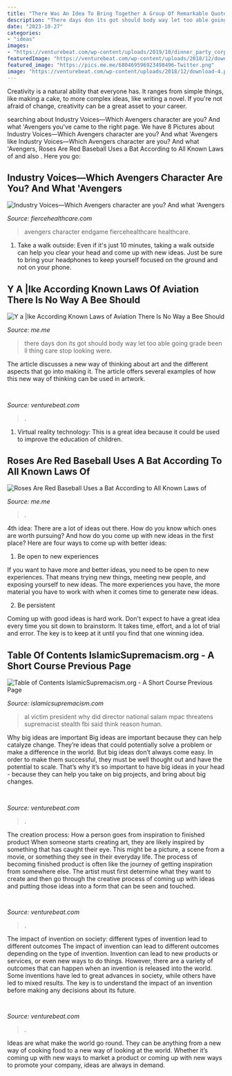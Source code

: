 ```yaml
---
title: "There Was An Idea To Bring Together A Group Of Remarkable Quotes - Avengers Character Endgame Fiercehealthcare Healthcare"
description: "There days don its got should body way let too able going grade been ll thing care stop looking were"
date: "2023-10-27"
categories:
- "ideas"
images:
- "https://venturebeat.com/wp-content/uploads/2019/10/dinner_party_corpus_v1-1.jpg._CB452790362_-1.jpg?w=364"
featuredImage: "https://venturebeat.com/wp-content/uploads/2018/12/download-4.png?w=750"
featured_image: "https://pics.me.me/680469596923498496-Twitter.png"
image: "https://venturebeat.com/wp-content/uploads/2018/12/download-4.png?w=750"
---
```



Creativity is a natural ability that everyone has. It ranges from simple things, like making a cake, to more complex ideas, like writing a novel. If you're not afraid of change, creativity can be a great asset to your career.

	

		
searching about Industry Voices—Which Avengers character are you? And what &#039;Avengers you've came to the right page. We have 8 Pictures about Industry Voices—Which Avengers character are you? And what &#039;Avengers like Industry Voices—Which Avengers character are you? And what &#039;Avengers, Roses Are Red Baseball Uses a Bat According to All Known Laws of and also . Here you go:
		
    
## Industry Voices—Which Avengers Character Are You? And What &#039;Avengers

<img loading=lazy src="https://qtxasset.com/fiercehealthcare/1558642201/AvengersEndgame_Payoff_1-Sht_Online_DOM_v7_Lg.jpg?dVmdQ75iqngi.dg80BiHIXvXZ1HScYjM" onerror="this.onerror=null;this.src='https://tse2.mm.bing.net/th?id=OIP.wta3IdQB91XMk6qGWLNS7gHaK-&amp;pid=15.1';" alt="Industry Voices—Which Avengers character are you? And what &#039;Avengers">

_Source: fiercehealthcare.com_

>avengers character endgame fiercehealthcare healthcare. 

	

1. Take a walk outside: Even if it's just 10 minutes, taking a walk outside can help you clear your head and come up with new ideas. Just be sure to bring your headphones to keep yourself focused on the ground and not on your phone.

    
## Y A |Ike According Known Laws Of Aviation There Is No Way A Bee Should

<img loading=lazy src="https://pics.me.me/y-a-ike-according-known-laws-of-aviation-there-is-57111182.png" onerror="this.onerror=null;this.src='https://tse2.mm.bing.net/th?id=OIP.Sfd4Bl_oJjxDmWoZUhmWcAHaLL&amp;pid=15.1';" alt="Y a |Ike According Known Laws of Aviation There Is No Way a Bee Should">

_Source: me.me_

>there days don its got should body way let too able going grade been ll thing care stop looking were. 

	

The article discusses a new way of thinking about art and the different aspects that go into making it. The article offers several examples of how this new way of thinking can be used in artwork.

    
## 

<img loading=lazy src="https://venturebeat.com/wp-content/uploads/2019/10/dinner_party_corpus_v1-1.jpg._CB452790362_-1.jpg?w=364" onerror="this.onerror=null;this.src='https://tse1.mm.bing.net/th?id=OIP.NFAD1YBI0-MtHsl2kWJsqAAAAA&amp;pid=15.1';" alt="">

_Source: venturebeat.com_

>. 

	

1. Virtual reality technology: This is a great idea because it could be used to improve the education of children.

    
## Roses Are Red Baseball Uses A Bat According To All Known Laws Of

<img loading=lazy src="https://pics.me.me/680469596923498496-Twitter.png" onerror="this.onerror=null;this.src='https://tse4.mm.bing.net/th?id=OIP.mE6GMOPe05rrDxZ3UebnvQHaJr&amp;pid=15.1';" alt="Roses Are Red Baseball Uses a Bat According to All Known Laws of">

_Source: me.me_

>. 

	

4th idea:
There are a lot of ideas out there. How do you know which ones are worth pursuing? And how do you come up with new ideas in the first place?
Here are four ways to come up with better ideas:

1. Be open to new experiences

If you want to have more and better ideas, you need to be open to new experiences. That means trying new things, meeting new people, and exposing yourself to new ideas. The more experiences you have, the more material you have to work with when it comes time to generate new ideas.

2. Be persistent

Coming up with good ideas is hard work. Don't expect to have a great idea every time you sit down to brainstorm. It takes time, effort, and a lot of trial and error. The key is to keep at it until you find that one winning idea.

    
## Table Of Contents IslamicSupremacism.org - A Short Course Previous Page

<img loading=lazy src="http://islamicsupremacism.com/Muslim_Brotherhood_on_IS%26J_files/white-house-iftar.jpg" onerror="this.onerror=null;this.src='https://tse1.mm.bing.net/th?id=OIP.kY70Eb2yWFgTGux-PJ5ttgAAAA&amp;pid=15.1';" alt="Table of Contents IslamicSupremacism.org - A Short Course Previous Page">

_Source: islamicsupremacism.com_

>al victim president why did director national salam mpac threatens supremacist stealth fbi said think reason human. 

	

Why big ideas are important
Big ideas are important because they can help catalyze change. They’re ideas that could potentially solve a problem or make a difference in the world. But big ideas don’t always come easy. In order to make them successful, they must be well thought out and have the potential to scale.
That’s why it’s so important to have big ideas in your head - because they can help you take on big projects, and bring about big changes.

    
## 

<img loading=lazy src="https://venturebeat.com/wp-content/uploads/2019/06/shopify-3d-models.jpg" onerror="this.onerror=null;this.src='https://tse1.mm.bing.net/th?id=OIP.TT16MF0Uq6X0jOCyCSpPPwHaEo&amp;pid=15.1';" alt="">

_Source: venturebeat.com_

>. 

	

The creation process: How a person goes from inspiration to finished product
When someone starts creating art, they are likely inspired by something that has caught their eye. This might be a picture, a scene from a movie, or something they see in their everyday life. The process of becoming finished product is often like the journey of getting inspiration from somewhere else. The artist must first determine what they want to create and then go through the creative process of coming up with ideas and putting those ideas into a form that can be seen and touched.

    
## 

<img loading=lazy src="https://venturebeat.com/wp-content/uploads/2018/12/download-4.png?w=750" onerror="this.onerror=null;this.src='https://tse3.mm.bing.net/th?id=OIP.t_kfTOSeNMBCvlcwtXIU1wHaD_&amp;pid=15.1';" alt="">

_Source: venturebeat.com_

>. 

	

The impact of invention on society: different types of invention lead to different outcomes
The impact of invention can lead to different outcomes depending on the type of invention. Invention can lead to new products or services, or even new ways to do things. However, there are a variety of outcomes that can happen when an invention is released into the world. Some inventions have led to great advances in society, while others have led to mixed results. The key is to understand the impact of an invention before making any decisions about its future.

    
## 

<img loading=lazy src="https://venturebeat.com/wp-content/uploads/2018/08/dex.png?w=800" onerror="this.onerror=null;this.src='https://tse3.mm.bing.net/th?id=OIP.Uq3ZXNU3ZFPO0gOvFsaKEQHaEH&amp;pid=15.1';" alt="">

_Source: venturebeat.com_

>. 

	

Ideas are what make the world go round. They can be anything from a new way of cooking food to a new way of looking at the world. Whether it’s coming up with new ways to market a product or coming up with new ways to promote your company, ideas are always in demand.

